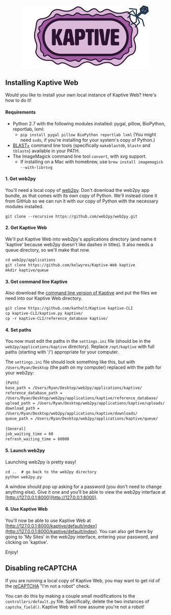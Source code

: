 <p align="center"><img src="extras/kaptive_logo.png" alt="Kaptive" width="400"></p>

## Installing Kaptive Web

Would you like to install your own local instance of Kaptive Web? Here's how to do it!


#### Requirements

* Python 2.7 with the following modules installed: pygal, pillow, BioPython, reportlab, lxml:
  * `pip install pygal pillow BioPython reportlab lxml` (You might need `sudo`, if you're installing for your system's copy of Python.)
* [BLAST+](http://www.ncbi.nlm.nih.gov/books/NBK279690/) command line tools (specifically `makeblastdb`, `blastn` and `tblastn`) available in your PATH.
* The ImageMagick command line tool `convert`, with svg support.
  * If installing on a Mac with homebrew, use `brew install imagemagick --with-librsvg`



#### 1. Get web2py

You'll need a local copy of [web2py](http://www.web2py.com/). Don't download the web2py app bundle, as that comes with its own copy of Python. We'll instead clone it from GitHub so we can run it with our copy of Python with the necessary modules installed.

```
git clone --recursive https://github.com/web2py/web2py.git
```



#### 2. Get Kaptive Web

We'll put Kaptive Web into web2py's applications directory (and name it 'kaptive' because web2py doesn't like dashes in titles). It also needs a queue directory, so we'll make that now.

```
cd web2py/applications
git clone https://github.com/kelwyres/Kaptive-Web kaptive
mkdir kaptive/queue
```



#### 3. Get command line Kaptive

Also download the [command line version of Kaptive](https://github.com/katholt/Kaptive) and put the files we need into our Kaptive Web directory.

```
git clone https://github.com/katholt/Kaptive kaptive-CLI
cp kaptive-CLI/kaptive.py kaptive/
cp -r kaptive-CLI/reference_database kaptive/
```



#### 4. Set paths

You now must edit the paths in the `settings.ini` file (should be in the `web2py/applications/kaptive` directory). Replace `/opt/kaptive` with full paths (starting with '/') appropriate for your computer.

The `settings.ini` file should look something like this, but with `/Users/Ryan/Desktop` (the path on my computer) replaced with the path for your web2py:

```
[Path]
base_path = /Users/Ryan/Desktop/web2py/applications/kaptive/
reference_database_path = /Users/Ryan/Desktop/web2py/applications/kaptive/reference_database/
upload_path = /Users/Ryan/Desktop/web2py/applications/kaptive/uploads/
download_path = /Users/Ryan/Desktop/web2py/applications/kaptive/downloads/
queue_path = /Users/Ryan/Desktop/web2py/applications/kaptive/queue/

[General]
job_waiting_time = 60
refresh_waiting_time = 60000
```




#### 5. Launch web2py

Launching web2py is pretty easy!

```
cd ..  # go back to the web2py directory
python web2py.py
```

A window should pop up asking for a password (you don't need to change anything else). Give it one and you'll be able to view the web2py interface at [http://127.0.0.1:8000](http://127.0.0.1:8000).




#### 6. Use Kaptive Web

You'll now be able to use Kaptive Web at [http://127.0.0.1:8000/kaptive/default/index](http://127.0.0.1:8000/kaptive/default/index). You can also get there by going to 'My Sites' in the web2py interface, entering your password, and clicking on 'kaptive'.

Enjoy!





## Disabling reCAPTCHA

If you are running a local copy of Kaptive Web, you may want to get rid of the [reCAPTCHA](https://www.google.com/recaptcha/) "I'm not a robot" check.

You can do this by making a couple small modifications to the `controllers/default.py` file. Specifically, delete the two instances of `captcha_field()`. Kaptive Web will now assume you're not a robot!
